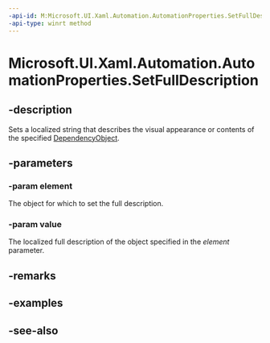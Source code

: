 ```yaml
---
-api-id: M:Microsoft.UI.Xaml.Automation.AutomationProperties.SetFullDescription(Microsoft.UI.Xaml.DependencyObject,System.String)
-api-type: winrt method
---
```


<!-- Method syntax
public void SetFullDescription(Windows.UI.Xaml.DependencyObject element, System.String value)
-->

# Microsoft.UI.Xaml.Automation.AutomationProperties.SetFullDescription

## -description
Sets a localized string that describes the visual appearance or contents of the specified [DependencyObject](../microsoft.ui.xaml/dependencyobject.md).

## -parameters
### -param element
The object for which to set the full description.

### -param value
The localized full description of the object specified in the *element* parameter.

## -remarks

## -examples

## -see-also
